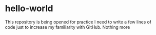 # hello-world
This repository is being opened for practice
I need to write a few lines of code just to increase my familiarity with GitHub.
Nothing more
